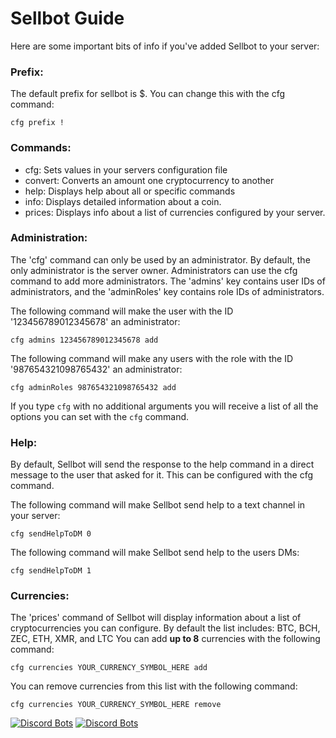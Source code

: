 # Sellbot Guide

Here are some important bits of info if you've added Sellbot to your server:
### Prefix:
The default prefix for sellbot is $. You can change this with the cfg command:
```
cfg prefix !
```

### Commands:
* cfg: Sets values in your servers configuration file
* convert: Converts an amount one cryptocurrency to another
* help: Displays help about all or specific commands
* info: Displays detailed information about a coin.
* prices: Displays info about a list of currencies configured by your server.

### Administration:
The 'cfg' command can only be used by an administrator. By default, the only administrator is the server owner. Administrators can use the cfg command to add more administrators. The 'admins' key contains user IDs of administrators, and the 'adminRoles' key contains role IDs of administrators.

The following command will make the user with the ID '123456789012345678' an administrator:
```
cfg admins 123456789012345678 add
```

The following command will make any users with the role with the ID '987654321098765432' an administrator:
```
cfg adminRoles 987654321098765432 add
```

If you type `cfg` with no additional arguments you will receive a list of all the options you can set with the `cfg` command.

### Help:
By default, Sellbot will send the response to the help command in a direct message to the user that asked for it. This can be configured with the cfg command.

The following command will make Sellbot send help to a text channel in your server:
```
cfg sendHelpToDM 0
```

The following command will make Sellbot send help to the users DMs:
```
cfg sendHelpToDM 1
```

### Currencies:
The 'prices' command of Sellbot will display information about a list of cryptocurrencies you can configure.
By default the list includes: BTC, BCH, ZEC, ETH, XMR, and LTC
You can add **up to 8** currencies with the following command:
```
cfg currencies YOUR_CURRENCY_SYMBOL_HERE add
```

You can remove currencies from this list with the following command:
```
cfg currencies YOUR_CURRENCY_SYMBOL_HERE remove
```
[![Discord Bots](https://discordbots.org/api/widget/status/323591523713155074.svg)](https://discordbots.org/bot/323591523713155074)
[![Discord Bots](https://discordbots.org/api/widget/servers/323591523713155074.svg)](https://discordbots.org/bot/323591523713155074)